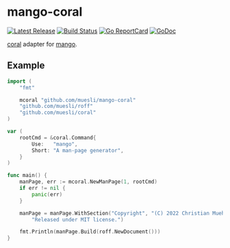 # mango-coral

[![Latest Release](https://img.shields.io/github/release/muesli/mango-coral.svg)](https://github.com/muesli/mango-coral/releases)
[![Build Status](https://github.com/muesli/mango-coral/workflows/build/badge.svg)](https://github.com/muesli/mango-coral/actions)
[![Go ReportCard](https://goreportcard.com/badge/muesli/mango-coral)](https://goreportcard.com/report/muesli/mango-coral)
[![GoDoc](https://godoc.org/github.com/golang/gddo?status.svg)](https://pkg.go.dev/github.com/muesli/mango-coral)

[coral](https://github.com/muesli/coral/tree/coral) adapter for [mango](https://github.com/muesli/mango).

## Example

```go
import (
	"fmt"

	mcoral "github.com/muesli/mango-coral"
	"github.com/muesli/roff"
	"github.com/muesli/coral"
)

var (
    rootCmd = &coral.Command{
        Use:   "mango",
        Short: "A man-page generator",
    }
)

func main() {
    manPage, err := mcoral.NewManPage(1, rootCmd)
    if err != nil {
        panic(err)
    }

    manPage = manPage.WithSection("Copyright", "(C) 2022 Christian Muehlhaeuser.\n"+
        "Released under MIT license.")

    fmt.Println(manPage.Build(roff.NewDocument()))
}
```
